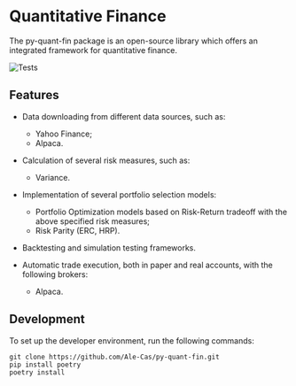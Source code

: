 # Quantitative Finance
The py-quant-fin package is an open-source library which offers an integrated framework for quantitative finance. 

![Tests](https://github.com/Ale-Cas/py-quant-fin/actions/workflows/python-package.yml/badge.svg)

## Features
- Data downloading from different data sources, such as: 
    - Yahoo Finance;
    - Alpaca.

- Calculation of several risk measures, such as:
    - Variance.

- Implementation of several portfolio selection models:
    - Portfolio Optimization models based on Risk-Return tradeoff with the above specified risk measures;
    - Risk Parity (ERC, HRP).

- Backtesting and simulation testing frameworks.

- Automatic trade execution, both in paper and real accounts, with the following brokers:
    - Alpaca.  

## Development
To set up the developer environment, run the following commands:
```
git clone https://github.com/Ale-Cas/py-quant-fin.git
pip install poetry
poetry install
```
